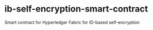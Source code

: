# ib-self-encryption-smart-contract
Smart contract for Hyperledger Fabric for ID-based self-encryption
